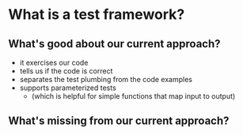 # What is a test framework?

## What's good about our current approach?

- it exercises our code
- tells us if the code is correct
- separates the test plumbing from the code examples
- supports parameterized tests
    - (which is helpful for simple functions that map input to output)

## What's missing from our current approach?

